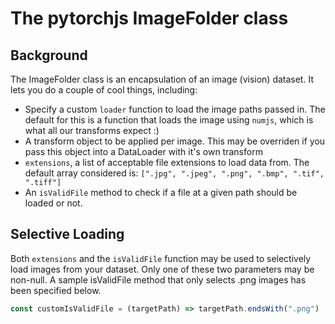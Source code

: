 # The pytorchjs ImageFolder class

## Background
The ImageFolder class is an encapsulation of an image (vision) dataset. It lets you do a couple of cool things, including:
- Specify a custom `loader` function to load the image paths passed in. The default for this is a function that loads the image using `numjs`, which is what all our transforms expect :)
- A transform object to be applied per image. This may be overriden if you pass this object into a DataLoader with it's own transform
- `extensions`, a list of acceptable file extensions to load data from. The default array considered is: `[".jpg", ".jpeg", ".png", ".bmp", ".tif", ".tiff"]`
- An `isValidFile` method to check if a file at a given path should be loaded or not.

## Selective Loading
Both `extensions` and the `isValidFile` function may be used to selectively load images from your dataset. Only one of these two parameters may be non-null. A sample isValidFile method that only selects .png images has been specified below.
```js
const customIsValidFile = (targetPath) => targetPath.endsWith(".png")
```